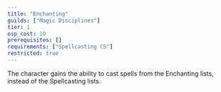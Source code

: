 ```yaml
---
title: "Enchanting"
guilds: ["Magic Disciplines"]
tier: 1
osp_cost: 10
prerequisites: []
requirements: ["Spellcasting CS"]
restricted: true
---
```

The character gains the ability to cast spells from the Enchanting lists, instead of the Spellcasting lists.